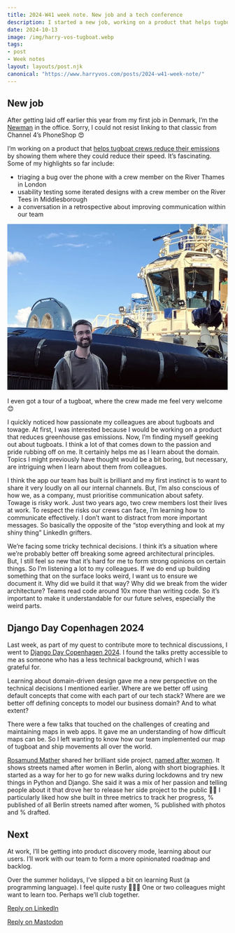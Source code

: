 ```yaml
---
title: 2024-W41 week note. New job and a tech conference
description: I started a new job, working on a product that helps tugboat crews reduce their emissions. I went to a tech conference.
date: 2024-10-13
image: /img/harry-vos-tugboat.webp
tags:
- post
- Week notes
layout: layouts/post.njk
canonical: "https://www.harryvos.com/posts/2024-w41-week-note/"
---
```


## New job

After getting laid off earlier this year from my first job in Denmark, I’m the [Newman](https://www.youtube.com/watch?v=1PE7Tf-0eXE) in the office. Sorry, I could not resist linking to that classic from Channel 4’s PhoneShop 😍

I’m working on a product that [helps tugboat crews reduce their emissions](https://www.rivieramm.com/news-content-hub/news-content-hub/behavioural-change-cuts-fuel-and-emissions-81316) by showing them where they could reduce their speed. It’s fascinating. Some of my highlights so far include:

- triaging a bug over the phone with a crew member on the River Thames in London
- usability testing some iterated designs with a crew member on the River Tees in Middlesborough
- a conversation in a retrospective about improving communication within our team

![Harry Vos in front of a tugboat. Smiling, with a blue sky behind the boat.](/img/harry-vos-tugboat.webp "Harry Vos and a tugboat")

I even got a tour of a tugboat, where the crew made me feel very welcome 😊

I quickly noticed how passionate my colleagues are about tugboats and towage. At first, I was interested because I would be working on a product that reduces greenhouse gas emissions. Now, I’m finding myself geeking out about tugboats. I think a lot of that comes down to the passion and pride rubbing off on me. It certainly helps me as I learn about the domain. Topics I might previously have thought would be a bit boring, but necessary, are intriguing when I learn about them from colleagues.

I think the app our team has built is brilliant and my first instinct is to want to share it very loudly on all our internal channels. But, I’m also conscious of how we, as a company, must prioritise communication about safety. Towage is risky work. Just two years ago, two crew members lost their lives at work. To respect the risks our crews can face, I’m learning how to communicate effectively. I don’t want to distract from more important messages. So basically the opposite of the “stop everything and look at my shiny thing” LinkedIn grifters.

We’re facing some tricky technical decisions. I think it’s a situation where we’re probably better off breaking some agreed architectural principles. But, I still feel so new that it’s hard for me to form strong opinions on certain things. So I’m listening a lot to my colleagues. If we do end up building something that on the surface looks weird, I want us to ensure we document it. Why did we build it that way? Why did we break from the wider architecture? Teams read code around 10x more than writing code. So it’s important to make it understandable for our future selves, especially the weird parts.

## Django Day Copenhagen 2024

Last week, as part of my quest to contribute more to technical discussions, I went to [Django Day Copenhagen 2024](https://2024.djangoday.dk/). I found the talks pretty accessible to me as someone who has a less technical background, which I was grateful for.

Learning about domain-driven design gave me a new perspective on the technical decisions I mentioned earlier. Where are we better off using default concepts that come with each part of our tech stack? Where are we better off defining concepts to model our business domain? And to what extent?

There were a few talks that touched on the challenges of creating and maintaining maps in web apps. It gave me an understanding of how difficult maps can be. So I left wanting to know how our team implemented our map of tugboat and ship movements all over the world.

[Rosamund Mather](https://www.rosamund.dev/about) shared her brilliant side project, [named after women](https://named-after-women.berlin/). It shows streets named after women in Berlin, along with short biographies. It started as a way for her to go for new walks during lockdowns and try new things in Python and Django. She said it was a mix of her passion and telling people about it that drove her to release her side project to the public 👏🏻 I particularly liked how she built in three metrics to track her progress, % published of all Berlin streets named after women, % published with photos and % drafted.

## Next

At work, I’ll be getting into product discovery mode, learning about our users. I’ll work with our team to form a more opinionated roadmap and backlog.

Over the summer holidays, I’ve slipped a bit on learning Rust (a programming language). I feel quite rusty 🤦🏻‍♂️ One or two colleagues might want to learn too. Perhaps we’ll club together.

[Reply on LinkedIn](https://www.linkedin.com/in/harryjvos/)

[Reply on Mastodon](https://mastodon.social/@vosageroll)